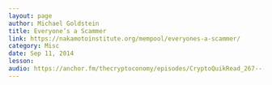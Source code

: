 ```yaml
---
layout: page
author: Michael Goldstein
title: Everyone’s a Scammer
link: https://nakamotoinstitute.org/mempool/everyones-a-scammer/
category: Misc
date: Sep 11, 2014
lesson: 
audio: https://anchor.fm/thecryptoconomy/episodes/CryptoQuikRead_267---Everyones-a-Scammer-Michael-Goldstein-e4ihq8/a-aigiru
---
```

